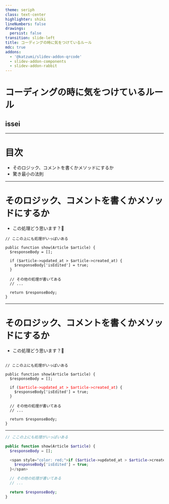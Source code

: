 ```yaml
---
theme: seriph
class: text-center
highlighter: shiki
lineNumbers: false
drawings:
  persist: false
transition: slide-left
title: コーディングの時に気をつけているルール
mdc: true
addons:
  - '@katzumi/slidev-addon-qrcode'
  - slidev-addon-components
  - slidev-addon-rabbit
---
```

# コーディングの時に気をつけているルール

## issei

<!-- v0.0.1 -->

---

# 目次

- そのロジック、コメントを書くかメソッドにするか
- 驚き最小の法則

---

# そのロジック、コメントを書くかメソッドにするか

- この処理どう思います？🤔

```
// ここの上にも処理がいっぱいある

public function show(Article $article) {
  $responseBody = [];

  if ($article->updated_at > $article->created_at) {
    $responseBody['isEdited'] = true;
  }

  // その他の処理が書いてある
  // ...

  return $responseBody;
}
```

---

# そのロジック、コメントを書くかメソッドにするか

<style>
.red-code {
  color: red;
}
</style>

- この処理どう思います？🤔

<pre><code>
// ここの上にも処理がいっぱいある

public function show(Article $article) {
  $responseBody = [];

  if (<span class="red-code">$article->updated_at > $article->created_at</span>) {
    $responseBody['isEdited'] = true;
  }

  // その他の処理が書いてある
  // ...

  return $responseBody;
}
</code></pre>

--- 

```php
// ここの上にも処理がいっぱいある

public function show(Article $article) {
  $responseBody = [];

  <span style="color: red;">if ($article->updated_at > $article->created_at) { // [!code focus:3 red]
    $responseBody['isEdited'] = true;
  }</span>

  // その他の処理が書いてある
  // ...

  return $responseBody;
}
```